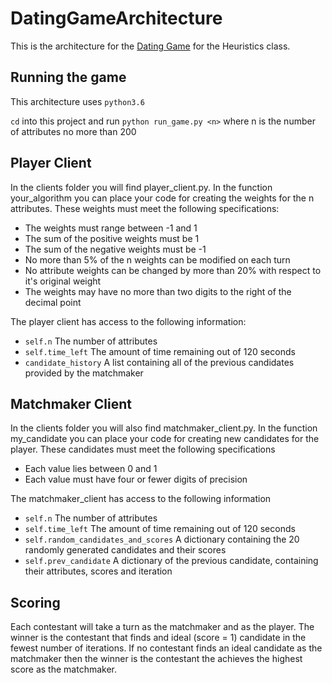 # DatingGameArchitecture
This is the architecture for the [Dating Game](https://cs.nyu.edu/courses/fall18/CSCI-GA.2965-001/dating.html) for the Heuristics class.

## Running the game

This architecture uses `python3.6`

`cd` into this project and run `python run_game.py <n>` where n is the number of attributes no more than 200

## Player Client

In the clients folder you will find player_client.py. In the function your_algorithm you can place your code for creating the weights for the n attributes. These weights must meet the following specifications:

* The weights must range between -1 and 1
* The sum of the positive weights must be 1
* The sum of the negative weights must be -1
* No more than 5% of the n weights can be modified on each turn
* No attribute weights can be changed by more than 20% with respect to it's original weight
* The weights may have no more than two digits to the right of the decimal point

The player client has access to the following information:

* `self.n` The number of attributes
* `self.time_left` The amount of time remaining out of 120 seconds
* `candidate_history` A list containing all of the previous candidates provided by the matchmaker

## Matchmaker Client

In the clients folder you will also find matchmaker_client.py. In the function my_candidate you can place your code for creating new candidates for the player. These candidates must meet the following specifications

* Each value lies between 0 and 1
* Each value must have four or fewer digits of precision

The matchmaker_client has access to the following information

* `self.n` The number of attributes
* `self.time_left` The amount of time remaining out of 120 seconds
* `self.random_candidates_and_scores` A dictionary containing the 20 randomly generated candidates and their scores
* `self.prev_candidate` A dictionary of the previous candidate, containing their attributes, scores and iteration

## Scoring

Each contestant will take a turn as the matchmaker and as the player. The winner is the contestant that finds and ideal (score = 1) candidate in the fewest number of iterations. If no contestant finds an ideal candidate as the matchmaker then the winner is the contestant the achieves the highest score as the matchmaker.
